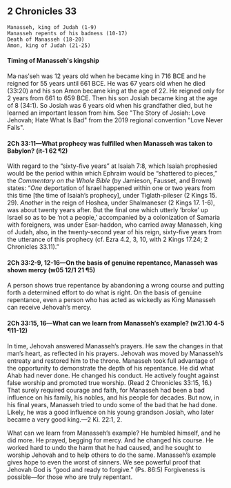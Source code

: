 ## 2 Chronicles 33

```
Manasseh, king of Judah (1-9)
Manasseh repents of his badness (10-17)
Death of Manasseh (18-20)
Amon, king of Judah (21-25)
```

#### Timing of Manasseh's kingship

Ma·nasʹseh was 12 years old when he became king in 716 BCE and he reigned for 55 years until 661 BCE. He was 67 years old when he died (33:20) and his son Amon became king at the age of 22. He reigned only for 2 years from 661 to 659 BCE. Then his son Josiah became king at the age of 8 (34:1). So Josiah was 6 years old when his grandfather died, but he learned an important lesson from him. See "The Story of Josiah: Love Jehovah; Hate What Is Bad" from the 2019 regional convention "Love Never Fails".

#### 2Ch 33:11—What prophecy was fulfilled when Manasseh was taken to Babylon? (it-1 62 ¶2)

With regard to the “sixty-five years” at Isaiah 7:8, which Isaiah prophesied would be the period within which Ephraim would be “shattered to pieces,” the *Commentary on the Whole Bible* (by Jamieson, Fausset, and Brown) states: “*One* deportation of Israel happened within one or two years from this time [the time of Isaiah’s prophecy], under Tiglath-pileser (2 Kings 15. 29). *Another* in the reign of Hoshea, under Shalmaneser (2 Kings 17. 1-6), was about twenty years after. But the final one which utterly ‘broke’ up Israel so as to be ‘not a people,’ accompanied by a colonization of Samaria with foreigners, was under Esar-haddon, who carried away Manasseh, king of Judah, also, in the twenty-second year of his reign, sixty-five years from the utterance of this prophecy (cf. Ezra 4.2, 3, 10, with 2 Kings 17.24; 2 Chronicles 33.11).”

#### 2Ch 33:2-9, 12-16—On the basis of genuine repentance, Manasseh was shown mercy (w05 12/1 21 ¶5)

A person shows true repentance by abandoning a wrong course and putting forth a determined effort to do what is right. On the basis of genuine repentance, even a person who has acted as wickedly as King Manasseh can receive Jehovah’s mercy.

#### 2Ch 33:15, 16​—What can we learn from Manasseh’s example? (w21.10 4-5 ¶11-12)

In time, Jehovah answered Manasseh’s prayers. He saw the changes in that man’s heart, as reflected in his prayers. Jehovah was moved by Manasseh’s entreaty and restored him to the throne. Manasseh took full advantage of the opportunity to demonstrate the depth of his repentance. He did what Ahab had never done. He changed his conduct. He actively fought against false worship and promoted true worship. (Read 2 Chronicles 33:15, 16.) That surely required courage and faith, for Manasseh had been a bad influence on his family, his nobles, and his people for decades. But now, in his final years, Manasseh tried to undo some of the bad that he had done. Likely, he was a good influence on his young grandson Josiah, who later became a very good king.​—2 Ki. 22:1, 2.

What can we learn from Manasseh’s example? He humbled himself, and he did more. He prayed, begging for mercy. And he changed his course. He worked hard to undo the harm that he had caused, and he sought to worship Jehovah and to help others to do the same. Manasseh’s example gives hope to even the worst of sinners. We see powerful proof that Jehovah God is “good and ready to forgive.” (Ps. 86:5) Forgiveness is possible​—for those who are truly repentant.
